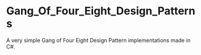# Gang_Of_Four_Eight_Design_Patterns

A very simple Gang of Four Eight Design Pattern implementations made in C#.
